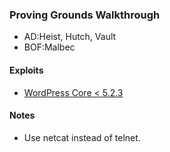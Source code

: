 ### Proving Grounds Walkthrough

- AD:Heist, Hutch, Vault
- BOF:Malbec

#### Exploits

- [WordPress Core < 5.2.3](https://www.exploit-db.com/exploits/47690)

#### Notes

- Use netcat instead of telnet.

